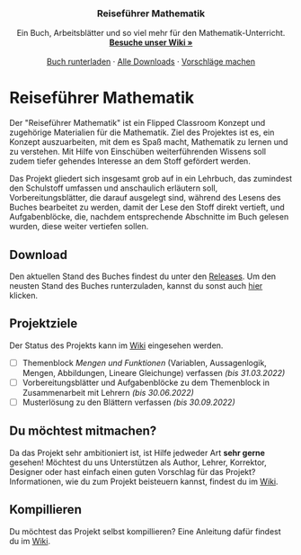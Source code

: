 <div align="center">
  <!--a href="https://github.com/Reisefuhrer-Mathematik/Reisefuehrer-Mathematik">
    <img src="images/logo.png" alt="Logo" width="80" height="80">
  </a-->

  <h3 align="center">Reiseführer Mathematik</h3>

  <p align="center">
    Ein Buch, Arbeitsblätter und so viel mehr für den Mathematik-Unterricht.
    <br />
    <a href="https://github.com/Reisefuhrer-Mathematik/Reisefuehrer-Mathematik/wiki"><strong>Besuche unser Wiki »</strong></a>
    <br />
    <br />
    <a href="https://github.com/TrianguIator/reisefuehrer/releases/latest/download/buch.pdf">Buch runterladen</a>
    ·
    <a href="https://github.com/Reisefuhrer-Mathematik/Reisefuehrer-Mathematik/releases">Alle Downloads</a>
    ·
    <a href="https://github.com/Reisefuhrer-Mathematik/Reisefuehrer-Mathematik/discussions">Vorschläge machen</a>
  </p>
</div>

# Reiseführer Mathematik
Der "Reiseführer Mathematik" ist ein Flipped Classroom Konzept und zugehörige Materialien für die Mathematik.
Ziel des Projektes ist es, ein Konzept auszuarbeiten, mit dem es Spaß macht, Mathematik zu lernen und zu verstehen.
Mit Hilfe von Einschüben weiterführenden Wissens soll zudem tiefer gehendes Interesse an dem Stoff gefördert werden.

Das Projekt gliedert sich insgesamt grob auf in ein Lehrbuch, das zumindest den Schulstoff umfassen und anschaulich erläutern soll,
Vorbereitungsblätter, die darauf ausgelegt sind, während des Lesens des Buches bearbeitet zu werden, damit der Lese den Stoff direkt
vertieft, und Aufgabenblöcke, die, nachdem entsprechende Abschnitte im Buch gelesen wurden, diese weiter vertiefen sollen.

## Download
Den aktuellen Stand des Buches findest du unter den [Releases](https://github.com/TrianguIator/reisefuehrer/releases).
Um den neusten Stand des Buches runterzuladen, kannst du sonst auch [hier](https://github.com/TrianguIator/reisefuehrer/releases/latest/download/buch.pdf) klicken.

## Projektziele
Der Status des Projekts kann im [Wiki](https://github.com/TrianguIator/reisefuehrer/wiki/Lehrbuch) eingesehen werden.
 * [ ] Themenblock *Mengen und Funktionen* (Variablen, Aussagenlogik, Mengen, Abbildungen, Lineare Gleichunge) verfassen *(bis 31.03.2022)*
 * [ ] Vorbereitungsblätter und Aufgabenblöcke zu dem Themenblock in Zusammenarbeit mit Lehrern *(bis 30.06.2022)*
 * [ ] Musterlösung zu den Blättern verfassen *(bis 30.09.2022)*

## Du möchtest mitmachen?
Da das Projekt sehr ambitioniert ist, ist Hilfe jedweder Art **sehr gerne** gesehen! Möchtest du uns Unterstützen als Author, Lehrer, Korrektor, Designer oder hast
einfach einen guten Vorschlag für das Projekt?
Informationen, wie du zum Projekt beisteuern kannst, findest du im [Wiki](https://github.com/TrianguIator/reisefuehrer/wiki/Projekt).

## Kompillieren
Du möchtest das Projekt selbst kompillieren? Eine Anleitung dafür findest du im [Wiki](https://github.com/TrianguIator/reisefuehrer/wiki/Projekt#arbeitsumgebung-aufsetzen-und-kompilieren).
